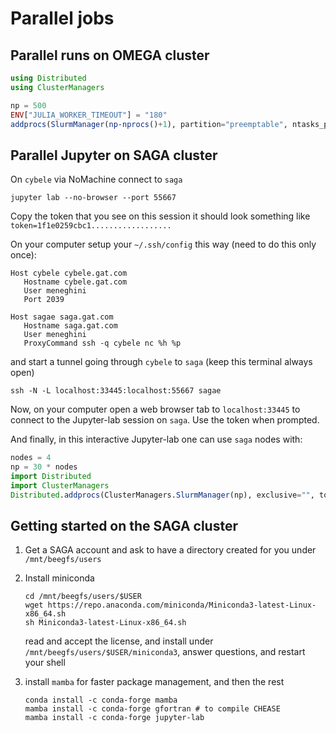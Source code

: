 # Parallel jobs

## Parallel runs on OMEGA cluster

```julia
using Distributed
using ClusterManagers

np = 500
ENV["JULIA_WORKER_TIMEOUT"] = "180"
addprocs(SlurmManager(np-nprocs()+1), partition="preemptable", ntasks_per_core=1, mem_per_cpu="4G", time="99:99:99", topology=:master_worker)
```

## Parallel Jupyter on SAGA cluster

On `cybele` via NoMachine connect to `saga`

```
jupyter lab --no-browser --port 55667
```

Copy the token that you see on this session it should look something like ```token=1f1e0259cbc1..................```

On your computer setup your `~/.ssh/config` this way (need to do this only once):
```
Host cybele cybele.gat.com
   Hostname cybele.gat.com
   User meneghini
   Port 2039

Host sagae saga.gat.com
   Hostname saga.gat.com
   User meneghini
   ProxyCommand ssh -q cybele nc %h %p
```

and start a tunnel going through `cybele` to `saga` (keep this terminal always open)
```
ssh -N -L localhost:33445:localhost:55667 sagae
```

Now, on your computer open a web browser tab to `localhost:33445` to connect to the Jupyter-lab session on `saga`.
Use the token when prompted.

And finally, in this interactive Jupyter-lab one can use `saga` nodes with:
```julia
nodes = 4
np = 30 * nodes
import Distributed
import ClusterManagers
Distributed.addprocs(ClusterManagers.SlurmManager(np), exclusive="", topology=:master_worker)
```

## Getting started on the SAGA cluster

1. Get a SAGA account and ask to have a directory created for you under `/mnt/beegfs/users`

2. Install miniconda
   ```
   cd /mnt/beegfs/users/$USER
   wget https://repo.anaconda.com/miniconda/Miniconda3-latest-Linux-x86_64.sh
   sh Miniconda3-latest-Linux-x86_64.sh
   ```
   read and accept the license, and install under `/mnt/beegfs/users/$USER/miniconda3`, answer questions, and restart your shell

3. install `mamba` for faster package management, and then the rest
   ```
   conda install -c conda-forge mamba
   mamba install -c conda-forge gfortran # to compile CHEASE
   mamba install -c conda-forge jupyter-lab
   ```
